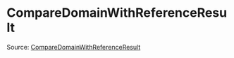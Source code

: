 # CompareDomainWithReferenceResult

Source: [CompareDomainWithReferenceResult](../../../csrc/ir/utils.h#L498)
